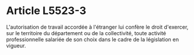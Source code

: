 # Article L5523-3

L'autorisation de travail accordée à l'étranger lui confère le droit d'exercer, sur le territoire du département ou de la collectivité, toute activité professionnelle salariée de son choix dans le cadre de la législation en vigueur.